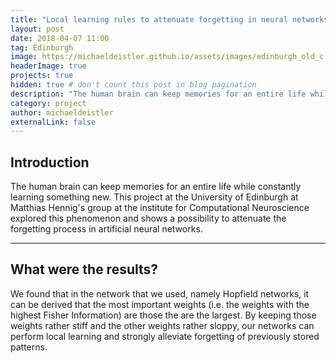 ```yaml
---
title: "Local learning rules to attenuate forgetting in neural networks"
layout: post
date: 2018-04-07 11:00
tag: Edinburgh
image: https://michaeldeistler.github.io/assets/images/edinburgh_old_c.jpg
headerImage: true
projects: true
hidden: true # don't count this post in blog pagination
description: "The human brain can keep memories for an entire life while constantly learning something new. This project at the University of Edinburgh at Matthias Hennig's group at the institute for Computational Neuroscience explored this phenomenon and shows a possibility to attenuate the forgetting process in artificial neural networks."
category: project
author: michaeldeistler
externalLink: false
---
```


## Introduction

The human brain can keep memories for an entire life while constantly learning something new. This project at the University of Edinburgh at Matthias Hennig's group at the institute for Computational Neuroscience explored this phenomenon and shows a possibility to attenuate the forgetting process in artificial neural networks.

---

## What were the results?

We found that in the network that we used, namely Hopfield networks, it can be derived that the most important weights (i.e. the weights with the highest Fisher Information) are those the are the largest. By keeping those weights rather stiff and the other weights rather sloppy, our networks can perform local learning and strongly alleviate forgetting of previously stored patterns.
